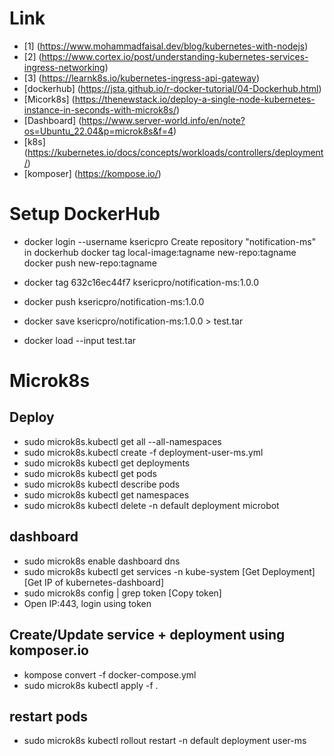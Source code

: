 # Link
- [1] (https://www.mohammadfaisal.dev/blog/kubernetes-with-nodejs)
- [2] (https://www.cortex.io/post/understanding-kubernetes-services-ingress-networking)
- [3] (https://learnk8s.io/kubernetes-ingress-api-gateway)
- [dockerhub] (https://jsta.github.io/r-docker-tutorial/04-Dockerhub.html)
- [Micork8s] (https://thenewstack.io/deploy-a-single-node-kubernetes-instance-in-seconds-with-microk8s/)
- [Dashboard] (https://www.server-world.info/en/note?os=Ubuntu_22.04&p=microk8s&f=4)
- [k8s] (https://kubernetes.io/docs/concepts/workloads/controllers/deployment/)
- [komposer] (https://kompose.io/)

# Setup DockerHub
- docker login --username ksericpro 
    Create repository "notification-ms" in dockerhub
    docker tag local-image:tagname new-repo:tagname
    docker push new-repo:tagname

- docker tag 632c16ec44f7 ksericpro/notification-ms:1.0.0
- docker push ksericpro/notification-ms:1.0.0
- docker save ksericpro/notification-ms:1.0.0 > test.tar
- docker load --input test.tar

# Microk8s

## Deploy
- sudo microk8s.kubectl get all --all-namespaces
- sudo microk8s.kubectl create -f deployment-user-ms.yml
- sudo microk8s kubectl get deployments
- sudo microk8s kubectl get pods
- sudo microk8s kubectl describe pods
- sudo microk8s kubectl get namespaces
- sudo microk8s kubectl delete -n default deployment microbot

## dashboard
- sudo microk8s enable dashboard dns
- sudo microk8s kubectl get services -n kube-system
[Get Deployment]
[Get IP of kubernetes-dashboard]
- sudo microk8s config | grep token 
[Copy token]
- Open IP:443, login using token

## Create/Update service + deployment using komposer.io
- kompose convert -f docker-compose.yml
- sudo microk8s kubectl apply -f .

## restart pods
- sudo microk8s kubectl rollout restart -n default deployment user-ms